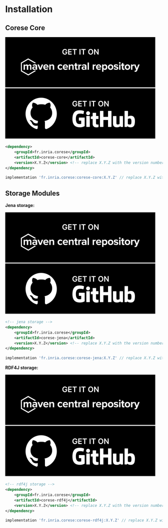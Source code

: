 # Installation

## Corese Core

[![Badge Maven Central](./_static/logo/badge_maven.svg)](https://central.sonatype.com/artifact/fr.inria.corese/corese-core) [![Badge Github Release](./_static/logo/badge_github.svg)](https://github.com/corese-stack/corese-core/releases)

```xml
<dependency>
    <groupId>fr.inria.corese</groupId>
    <artifactId>corese-core</artifactId>
    <version>X.Y.Z</version> <!-- replace X.Y.Z with the version number -->
</dependency>
```

```Groovy
implementation 'fr.inria.corese:corese-core:X.Y.Z' // replace X.Y.Z with the version number
```

## Storage Modules

**Jena storage:**

[![Badge Maven Central](./_static/logo/badge_maven.svg)](https://central.sonatype.com/artifact/fr.inria.corese/corese-jena) [![Badge Github Release](./_static/logo/badge_github.svg)](https://github.com/corese-stack/corese-plugin-storage-jena/releases)

```xml
<!-- jena storage -->
<dependency>
    <groupId>fr.inria.corese</groupId>
    <artifactId>corese-jena</artifactId>
    <version>X.Y.Z</version> <!-- replace X.Y.Z with the version number -->
</dependency>
```

```Groovy
implementation 'fr.inria.corese:corese-jena:X.Y.Z' // replace X.Y.Z with the version number
```

**RDF4J storage:**

[![Badge Maven Central](./_static/logo/badge_maven.svg)](https://central.sonatype.com/artifact/fr.inria.corese/corese-rdf4j) [![Badge Github Release](./_static/logo/badge_github.svg)](https://github.com/corese-stack/corese-plugin-storage-rdf4j/releases)

```xml
<!-- rdf4j storage -->
<dependency>
    <groupId>fr.inria.corese</groupId>
    <artifactId>corese-rdf4j</artifactId>
    <version>X.Y.Z</version> <!-- replace X.Y.Z with the version number -->
</dependency>
```

```Groovy
implementation 'fr.inria.corese:corese-rdf4j:X.Y.Z' // replace X.Y.Z with the version number
```
